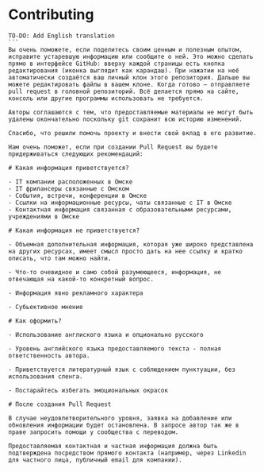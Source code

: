 # Contributing
````
TO-DO: Add English translation
```
Вы очень поможете, если поделитесь своим ценным и полезным опытом, исправите устаревшую информацию или сообщите о ней. Это можно сделать прямо в интерфейсе GitHub: вверху каждой страницы есть кнопка редактирования (иконка выглядит как карандаш). При нажатии на неё автоматически создаётся ваш личный клон этого репозитория. Дальше вы можете редактировать файлы в вашем клоне. Когда готово — отправляете pull request в головной репозиторий. Всё делается прямо на сайте, консоль или другие программы использовать не требуется.

Авторы соглашаются с тем, что предоставляемые материалы не могут быть удалены окончательно поскольку git сохранит всю историю изменений.

Спасибо, что решили помочь проекту и внести свой вклад в его развитие.

Нам очень поможет, если при создании Pull Request вы будете придерживаться следующих рекомендаций:

# Какая информация приветствуется?

- IT компании расположенных в Омске
- IT фрилансеры связанные с Омском
- События, встречи, конференции в Омске
- Ссылки на информационные ресурсы, чаты связанные с IT в Омске
- Контактная информация связанная с образовательными ресурсами, учреждениями в Омске

# Какая информация не приветствуется?

- Объемная дополнительная информация, которая уже широко представлена на других ресурсах, имеет смысл просто дать на нее ссылку и кратко описать, что там можно найти.

- Что-то очевидное и само собой разумеющееся, информация, не отвечающая на какой-то конкретный вопрос.

- Информация явно рекламного характера

- Субьективное мнение

# Как оформить?

- Использование англиского языка и опционально русского

- Уровень английского языка предоставляемого текста - полная ответственность автора.

- Приветствуется литературный язык с соблюдением пунктуации, без использования сленга.

- Постарайтесь избегать эмоциональных окрасок

# После создания Pull Request

В случае неудовлетворительного уровня, заявка на добавление или обновления информации будет остановлена. В запросе автор так же в праве запросить помощи у сообщества с переводом.

Предоставляемая контактная и частная информация должна быть подтверждена посредством прямого контакта (например, через Linkedin для частного лица, публичный email для компании).

